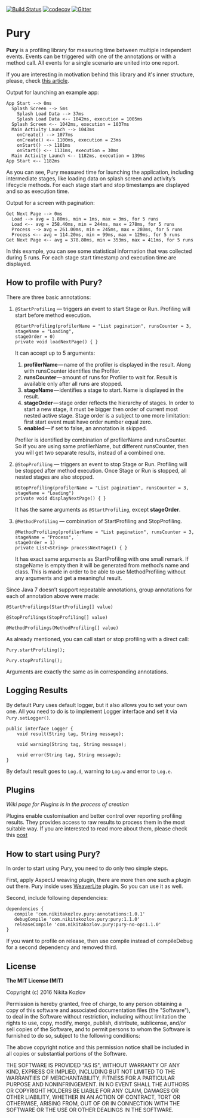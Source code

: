 [![Build Status](https://travis-ci.org/NikitaKozlov/Pury.svg?branch=master)](https://travis-ci.org/NikitaKozlov/Pury)
[![codecov](https://codecov.io/gh/NikitaKozlov/Pury/branch/master/graph/badge.svg)](https://codecov.io/gh/NikitaKozlov/Pury)
[![Gitter](https://badges.gitter.im/gitterHQ/gitter.svg)](https://gitter.im/NikitaKozlov/Pury)

# Pury
**Pury** is a profiling library for measuring time between multiple independent events. 
Events can be triggered with one of the annotations or with a method call. 
All events for a single scenario are united into one report.

If you are interesting in motivation behind this library and it's inner structure, please, check [this article](https://medium.com/@nikita.kozlov/pury-new-way-to-profile-your-android-application-7e248b5f615e#.op09un7hr).

Output for launching an example app:
```
App Start --> 0ms
  Splash Screen --> 5ms
    Splash Load Data --> 37ms
    Splash Load Data <-- 1042ms, execution = 1005ms
  Splash Screen <-- 1042ms, execution = 1037ms
  Main Activity Launch --> 1043ms 
    onCreate() --> 1077ms 
    onCreate() <-- 1100ms, execution = 23ms
    onStart() --> 1101ms 
    onStart() <-- 1131ms, execution = 30ms
  Main Activity Launch <-- 1182ms, execution = 139ms
App Start <-- 1182ms
```
As you can see, Pury measured time for launching the application, including intermediate stages, 
like loading data on splash screen and activity’s lifecycle methods. 
For each stage start and stop timestamps are displayed and so as execution time. 

Output for a screen with pagination:
```
Get Next Page --> 0ms
  Load --> avg = 1.80ms, min = 1ms, max = 3ms, for 5 runs
  Load <-- avg = 258.40ms, min = 244ms, max = 278ms, for 5 runs
  Process --> avg = 261.00ms, min = 245ms, max = 280ms, for 5 runs
  Process <-- avg = 114.20ms, min = 99ms, max = 129ms, for 5 runs
Get Next Page <-- avg = 378.80ms, min = 353ms, max = 411ms, for 5 runs
```
In this example, you can see some statistical information that was collected during 5 runs. For each stage start timestamp and execution time are displayed.

## How to profile with Pury?

There are three basic annotations:

1. `@StartProfiling` — triggers an event to start Stage or Run. Profiling will start before method execution. 

    ```
    @StartProfiling(profilerName = "List pagination", runsCounter = 3, stageName = "Loading", 
    stageOrder = 0)
    private void loadNextPage() { }
    ```
    
    It can accept up to 5 arguments:
    1. **profilerName** — name of the profiler is displayed in the result. Along with runsCounter identifies the Profiler.
    2. **runsCounter** — amount of runs for Profiler to wait for. Result is available only after all runs are stopped.
    3. **stageName** — identifies  a stage to start. Name is displayed in the result.
    4. **stageOrder** — stage order reflects the hierarchy of stages. In order to start a new stage, it must be bigger then order of current most nested active stage. Stage order is a subject to one more limitation: first start event must have order number equal zero.
    5. **enabled** — if set to false, an annotation is skipped.
    
    Profiler is identified by combination of profilerName and runsCounter. So if you are using same profilerName, but different runsCounter, then you will get two separate results, instead of a combined one.
    
2. `@StopProfiling` — triggers an event to stop Stage or Run. Profiling will be stopped after method execution. Once Stage or Run is stopped, all nested stages are also stopped.
    
    ```
    @StopProfiling(profilerName = "List pagination", runsCounter = 3, stageName = "Loading")
    private void displayNextPage() { }
    ```

    It has the same arguments as `@StartProfiling`, except **stageOrder**.

3. `@MethodProfiling` — combination of StartProfiling and StopProfiling.

    ```
    @MethodProfiling(profilerName = "List pagination", runsCounter = 3, stageName = "Process", `
    stageOrder = 1)
    private List<String> processNextPage() { }
    ```
    
    It has exact same arguments as StartProfiling with one small remark. If stageName is empty then it will be generated from  method’s name and class. This is made in order to be able to use MethodProfiling without any arguments and get a meaningful result.


Since Java 7 doesn’t support repeatable annotations, group annotations for each of annotation above were made:
``` 
@StartProfilings(StartProfiling[] value)

@StopProfilings(StopProfiling[] value)

@MethodProfilings(MethodProfiling[] value)
```

As already mentioned, you can call start or stop profiling with a direct call:
```
Pury.startProfiling();

Pury.stopProfiling();
```
Arguments are exactly the same as in corresponding annotations.

## Logging Results
By default  Pury uses default logger, but it also allows you to set your own one. All you need to do is to implement Logger interface and set it via `Pury.setLogger()`.
```
public interface Logger {
    void result(String tag, String message);

    void warning(String tag, String message);

    void error(String tag, String message);
}
```
By default result goes to `Log.d`, warning to `Log.w` and error to `Log.e`.

## Plugins
*Wiki page for Plugins is in the process of creation*

Plugins enable customisation and better control over reporting profiling results. They provides access to raw results to process them in the most suitable way.
If you are interested to read more about them, please check this [post](https://medium.com/@nikita.kozlov/get-access-to-raw-profiling-results-with-plugins-for-pury-f9a7cc5e8345#.lz704xr1y)

## How to start using Pury?
In order to start using Pury, you need to do only two simple steps. 

First, apply AspectJ weaving plugin, there are more then one such a plugin out there. 
Pury inside uses [WeaverLite](https://github.com/NikitaKozlov/WeaverLite) plugin.
So you can use it as well.

Second, include following dependencies:
```
dependencies {
   compile 'com.nikitakozlov.pury:annotations:1.0.1'
   debugCompile 'com.nikitakozlov.pury:pury:1.1.0'
   releaseCompile 'com.nikitakozlov.pury:pury-no-op:1.1.0'
}
```
If you want to profile on release, then use compile instead of compileDebug for a second dependency and removed third.

## License 
**The MIT License (MIT)**

Copyright (c) 2016 Nikita Kozlov

Permission is hereby granted, free of charge, to any person obtaining 
a copy of this software and associated documentation files 
(the "Software"), to deal in the Software without restriction, 
including without limitation the rights to use, copy, modify, merge, 
publish, distribute, sublicense, and/or sell copies of the Software, 
and to permit persons to whom the Software is furnished to do so, 
subject to the following conditions:

The above copyright notice and this permission notice shall be included 
in all copies or substantial portions of the Software.

THE SOFTWARE IS PROVIDED "AS IS", WITHOUT WARRANTY OF ANY KIND, EXPRESS 
OR IMPLIED, INCLUDING BUT NOT LIMITED TO THE WARRANTIES OF 
MERCHANTABILITY, FITNESS FOR A PARTICULAR PURPOSE AND NONINFRINGEMENT. 
IN NO EVENT SHALL THE AUTHORS OR COPYRIGHT HOLDERS BE LIABLE FOR ANY 
CLAIM, DAMAGES OR OTHER LIABILITY, WHETHER IN AN ACTION OF CONTRACT, 
TORT OR OTHERWISE, ARISING FROM, OUT OF OR IN CONNECTION WITH THE 
SOFTWARE OR THE USE OR OTHER DEALINGS IN THE SOFTWARE.
